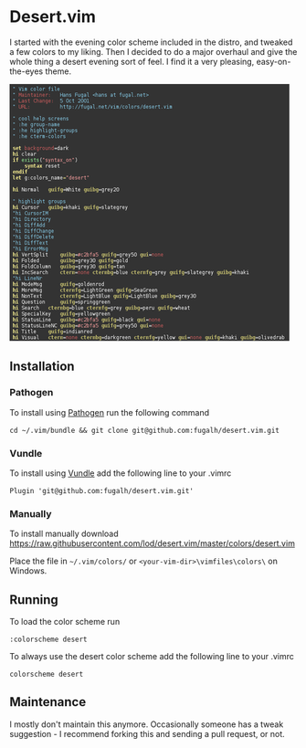 # Desert.vim

I started with the evening color scheme included in the distro, and tweaked a
few colors to my liking.  Then I decided to do a major overhaul and give the
whole thing a desert evening sort of feel.  I find it a very pleasing,
easy-on-the-eyes theme.

<a href="http://hans.fugal.net/vim/colors/desert.html">
<img src="screenshot.png?raw=true" alt="Screenshot: http://hans.fugal.net/vim/colors/desert.html">
</a>

## Installation

### Pathogen
To install using [Pathogen](https://github.com/tpope/vim-pathogen) run the following command
```
cd ~/.vim/bundle && git clone git@github.com:fugalh/desert.vim.git
```

### Vundle
To install using [Vundle](https://github.com/VundleVim/Vundle.vim)
add the following line to your .vimrc
```
Plugin 'git@github.com:fugalh/desert.vim.git'
```

### Manually
To install manually download https://raw.githubusercontent.com/lod/desert.vim/master/colors/desert.vim

Place the file in `~/.vim/colors/` or `<your-vim-dir>\vimfiles\colors\` on Windows.

## Running

To load the color scheme run
```
:colorscheme desert
```

To always use the desert color scheme add the following line to your .vimrc
```
colorscheme desert
```

## Maintenance

I mostly don't maintain this anymore. Occasionally someone has a tweak
suggestion - I recommend forking this and sending a pull request, or not.
